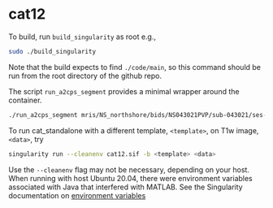 # cat12

To build, run `build_singularity` as root e.g.,

```bash
sudo ./build_singularity
```

Note that the build expects to find `./code/main`, so this command should be run from the root directory of the github repo.

The script `run_a2cps_segment` provides a minimal wrapper around the container.

```bash
./run_a2cps_segment mris/NS_northshore/bids/NS043021PVP/sub-043021/ses-PVP/anat/sub-043021_ses-PVP_T1w.nii.gz
```

To run cat_standalone with a different template, `<template>`, on T1w image, `<data>`, try

```bash
singularity run --cleanenv cat12.sif -b <template> <data>
```

Use the `--cleanenv` flag may not be necessary, depending on your host. When running with host Ubuntu 20.04, there were environment variables associated with Java that interfered with MATLAB. See the Singularity documentation on [environment variables](https://sylabs.io/guides/3.8/user-guide/environment_and_metadata.html?highlight=cleanenv#environment-overview)
